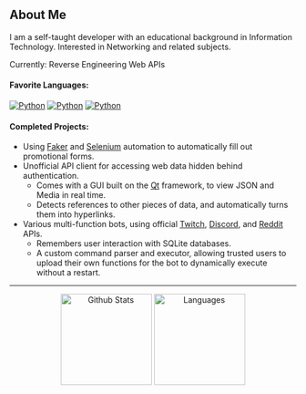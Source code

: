 ## About Me
I am a self-taught developer with an educational background in Information Technology. Interested in Networking and related subjects.

Currently: Reverse Engineering Web APIs

#### Favorite Languages:
[![Python](https://img.shields.io/static/v1?label=%20&message=Python&color=0D1117&style=flat-square&logo=python&logoColor=yellow)](https://www.python.org/)
[![Python](https://img.shields.io/static/v1?label=%20&message=C%23&color=0D1117&style=flat-square&logo=csharp&logoColor=lightblue)](https://dotnet.microsoft.com/en-us/languages/csharp)
[![Python](https://img.shields.io/static/v1?label=%20&message=Rust&color=0D1117&style=flat-square&logo=rust&logoColor=brown)](https://www.rust-lang.org/)

#### Completed Projects:
+ Using [Faker](https://pypi.org/project/Faker) and [Selenium](https://www.selenium.dev/) automation to automatically fill out promotional forms.
+ Unofficial API client for accessing web data hidden behind authentication.
    + Comes with a GUI built on the [Qt](https://www.qt.io) framework, to view JSON and Media in real time.
    + Detects references to other pieces of data, and automatically turns them into hyperlinks.
+ Various multi-function bots, using official [Twitch](https://dev.twitch.tv/docs/api/), [Discord](https://discord.com/developers/docs/reference), and [Reddit](https://www.reddit.com/dev/api) APIs.
    + Remembers user interaction with SQLite databases.
    + A custom command parser and executor, allowing trusted users to upload their own functions for the bot to dynamically execute without a restart.

---

<p align="center">
<img src="https://github-readme-stats.vercel.app/api?username=Cubicpath&show_icons=true&theme=tokyonight&hide_border=true" alt="Github Stats" height=160>
<img src="https://github-readme-stats.vercel.app/api/top-langs/?username=Cubicpath&layout=compact&theme=tokyonight&hide_border=true" alt="Languages" height=160>
</p>
